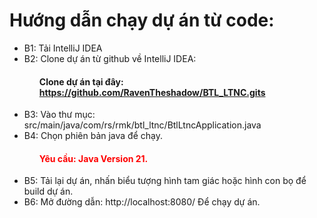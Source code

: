 <!DOCTYPE html>
<html lang="en">
<head>
    <meta charset="UTF-8">
    <meta name="viewport" content="width=device-width, initial-scale=1.0">
</head>
<body>
    <h1>Hướng dẫn chạy dự án từ code:</h1>
    <ul>
    <li>B1: Tải IntelliJ IDEA </li>
    <li>B2: Clone dự án từ github về IntelliJ IDEA: <br>
        <h4 style= "margin-left: 5%">Clone dự án tại đây:
        <a href="https://github.com/RavenTheshadow/BTL_LTNC.gits">https://github.com/RavenTheshadow/BTL_LTNC.gits </a>
        </h4>
    </li>
    <li>
        B3: Vào thư mục: <a>src/main/java/com/rs/rmk/btl_ltnc/BtlLtncApplication.java</a> <br>
    </li>
    <li>
        B4: Chọn phiên bản java để chạy.
        <h4 style="color: red; margin-left: 5%">Yêu cầu: Java Version 21.</h4>
    </li>
    <li>
        B5: Tải lại dự án, nhấn biểu tượng hình tam giác hoặc hình con bọ để build dự án.
    </li>
    <li>
        B6: Mở đường dẫn: <a link ="http://localhost:8080/">http://localhost:8080/</a> Để chạy dự án.
    </li>
    </ul>

[//]: # (    <h1>)

[//]: # (        Hướng dẫn chạy dự án từ dự án đóng gói. )

[//]: # (    </h1>)

[//]: # (    <ul>)

[//]: # (    <li>)

[//]: # (        B1: Truy cập đường dẫn: <a link= "https://drive.google.com/file/d/1O93AxMDRX8lD_MrXBwxHZ-x7ezzfRtAV/view?usp=sharing">https://drive.google.com/file/d/1O93AxMDRX8lD_MrXBwxHZ-x7ezzfRtAV/view?usp=sharing</a>)

[//]: # (    </li>)

[//]: # (    <li>)

[//]: # (        B2: Tải file RAR xuống.)

[//]: # (    <li>)

[//]: # (        B3: Mở terminal và di chuyển tới thư mục chứa dự án.)

[//]: # (    </li>)

[//]: # (    <li>)

[//]: # (        B4: Gõ lệnh java -jar BTL_LTNC.jar)

[//]: # (    </li>)

[//]: # (    <li>)

[//]: # (        B5: Mở đường dẫn: <a link ="http://localhost:8080/">http://localhost:8080/</a> Để chạy dự án.)

[//]: # (    </li>)

[//]: # (    </ul>)
</body>
</html>
